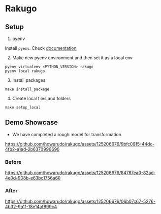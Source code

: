 # Rakugo

## Setup
1. pyenv

Install `pyenv`. Check [documentation](https://github.com/pyenv/pyenv)

2. Make new pyenv environment and then set it as a local env
```
pyenv virtualenv <PYTHON_VERSION> rakugo
pyenv local rakugo
```

3. Install packages
```
make install_package
```

4. Create local files and folders
```
make setup_local
```

## Demo Showcase
- We have completed a rough model for transformation.

https://github.com/howarudo/rakugo/assets/125206676/9bfc0615-44dc-4fb2-a1ad-2b6370996690

### Before

https://github.com/howarudo/rakugo/assets/125206676/84767ea0-82ad-4e0d-908b-e63bc1756a60


### After

https://github.com/howarudo/rakugo/assets/125206676/06b07c67-5276-4b32-9a11-18e14af899c4



